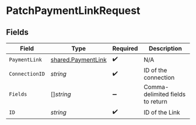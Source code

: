 # PatchPaymentLinkRequest


## Fields

| Field                                                           | Type                                                            | Required                                                        | Description                                                     |
| --------------------------------------------------------------- | --------------------------------------------------------------- | --------------------------------------------------------------- | --------------------------------------------------------------- |
| `PaymentLink`                                                   | [shared.PaymentLink](../../../pkg/models/shared/paymentlink.md) | :heavy_check_mark:                                              | N/A                                                             |
| `ConnectionID`                                                  | *string*                                                        | :heavy_check_mark:                                              | ID of the connection                                            |
| `Fields`                                                        | []*string*                                                      | :heavy_minus_sign:                                              | Comma-delimited fields to return                                |
| `ID`                                                            | *string*                                                        | :heavy_check_mark:                                              | ID of the Link                                                  |